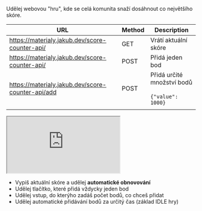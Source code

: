 Udělej webovou "hru", kde se celá komunita snaží dosáhnout co největšího skóre. 

| URL                                               | Method | Description                                         |
| ------------------------------------------------- | ------ | --------------------------------------------------- |
| https://materialy.jakub.dev/score-counter-api/    | GET    | Vrátí aktuální skóre                                |
| https://materialy.jakub.dev/score-counter-api/    | POST   | Přidá jeden bod                                     |
| https://materialy.jakub.dev/score-counter-api/add | POST   | Přidá určité množství bodů<br><br>`{"value": 1000}` |
|                                                   |        |                                                     |
<iframe src="https://materialy.jakub.dev/score-counter-api/"></iframe>

- Vypiš aktuální skóre a udělej **automatické obnovování**
- Udělej tlačítko, které přidá vždycky jeden bod
- Udělej vstup, do kterýho zadáš počet bodů, co chceš přidat
- Udělej automatické přidávání bodů za určitý čas (základ IDLE hry)
